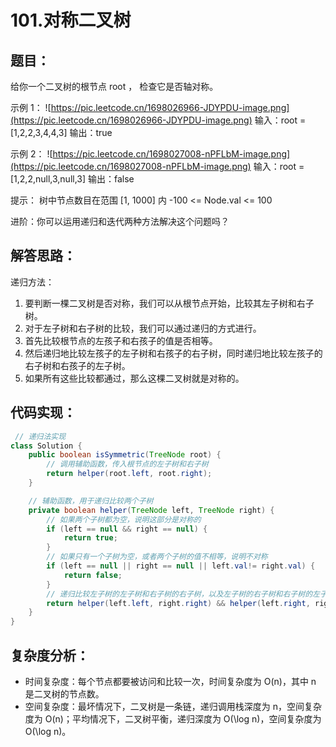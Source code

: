 # 101.对称二叉树

## 题目：
给你一个二叉树的根节点 root ， 检查它是否轴对称。 

示例 1：
![https://pic.leetcode.cn/1698026966-JDYPDU-image.png](https://pic.leetcode.cn/1698026966-JDYPDU-image.png)
输入：root = [1,2,2,3,4,4,3]
输出：true

示例 2：
![https://pic.leetcode.cn/1698027008-nPFLbM-image.png](https://pic.leetcode.cn/1698027008-nPFLbM-image.png)
输入：root = [1,2,2,null,3,null,3]
输出：false

提示：
树中节点数目在范围 [1, 1000] 内
-100 <= Node.val <= 100

进阶：你可以运用递归和迭代两种方法解决这个问题吗？



## 解答思路：
递归方法：
1. 要判断一棵二叉树是否对称，我们可以从根节点开始，比较其左子树和右子树。
2. 对于左子树和右子树的比较，我们可以通过递归的方式进行。
3. 首先比较根节点的左孩子和右孩子的值是否相等。
4. 然后递归地比较左孩子的左子树和右孩子的右子树，同时递归地比较左孩子的右子树和右孩子的左子树。
5. 如果所有这些比较都通过，那么这棵二叉树就是对称的。



## 代码实现：
```java
 // 递归法实现
class Solution {
    public boolean isSymmetric(TreeNode root) {
        // 调用辅助函数，传入根节点的左子树和右子树
        return helper(root.left, root.right);
    }

    // 辅助函数，用于递归比较两个子树
    private boolean helper(TreeNode left, TreeNode right) {
        // 如果两个子树都为空，说明这部分是对称的
        if (left == null && right == null) {
            return true;
        }
        // 如果只有一个子树为空，或者两个子树的值不相等，说明不对称
        if (left == null || right == null || left.val!= right.val) {
            return false;
        }
        // 递归比较左子树的左子树和右子树的右子树，以及左子树的右子树和右子树的左子树
        return helper(left.left, right.right) && helper(left.right, right.left);
    }
}
```


## 复杂度分析：
* 时间复杂度：每个节点都要被访问和比较一次，时间复杂度为 O(n)，其中 n 是二叉树的节点数。
* 空间复杂度：最坏情况下，二叉树是一条链，递归调用栈深度为 n，空间复杂度为 O(n)；平均情况下，二叉树平衡，递归深度为 O(\log n)，空间复杂度为 O(\log n)。
